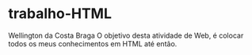 # trabalho-HTML
Wellington da Costa Braga
O objetivo desta atividade de Web, é colocar todos os meus conhecimentos em HTML até então.
